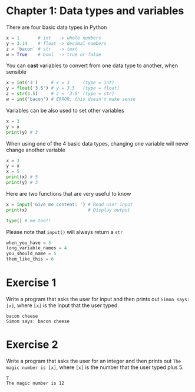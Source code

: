 # Chapter 1: Data types and variables

There are four basic data types in Python

```python
x = 1       # int   -> whole numbers
y = 3.14    # float -> decimal numbers
z = 'bacon' # str   -> text
w = True    # bool  -> true or false
```

You can **cast** variables to convert from one data type to another, when sensible

```python
x = int('3')     # x = 3     (type = int)
y = float('3.5') # y = 3.5   (type = float)
z = str(3.5)     # z = '3.5' (type = str)
w = int('bacon') # ERROR: this doesn't make sense
```

Variables can be also used to set other variables

```python
x = 3
y = x
print(y) # 3
```

When using one of the 4 basic data types, changing one variable will never change another variable

```python
x = 3
y = x
x = 5
print(x) # 5
print(y) # 3
```
Here are two functions that are very useful to know

```python
x = input('Give me content: ') # Read user input
print(x)                       # Display output

type() # me too!!
```

Please note that `input()` will always return a `str`

```python
when_you_have = 3
long_variable_names = 4
you_should_name = 5
them_like_this = 6
```

# Exercise 1

Write a program that asks the user for input and then prints out `Simon says: [x]`, where `[x]` is the input that the user typed.

```
bacon cheese
Simon says: bacon cheese
```

# Exercise 2

Write a program that asks the user for an integer and then prints out `The magic number is [x]`, where `[x]` is the number that the user typed plus 5.

```
7
The magic number is 12
```
